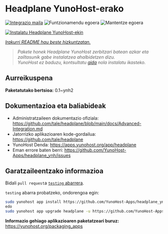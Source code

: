 <!--
Ohart ongi: README hau automatikoki sortu da <https://github.com/YunoHost/apps/tree/master/tools/readme_generator>ri esker
EZ editatu eskuz.
-->

# Headplane YunoHost-erako

[![Integrazio maila](https://dash.yunohost.org/integration/headplane.svg)](https://ci-apps.yunohost.org/ci/apps/headplane/) ![Funtzionamendu egoera](https://ci-apps.yunohost.org/ci/badges/headplane.status.svg) ![Mantentze egoera](https://ci-apps.yunohost.org/ci/badges/headplane.maintain.svg)

[![Instalatu Headplane YunoHost-ekin](https://install-app.yunohost.org/install-with-yunohost.svg)](https://install-app.yunohost.org/?app=headplane)

*[Irakurri README hau beste hizkuntzatan.](./ALL_README.md)*

> *Pakete honek Headplane YunoHost zerbitzari batean azkar eta zailtasunik gabe instalatzea ahalbidetzen dizu.*  
> *YunoHost ez baduzu, kontsultatu [gida](https://yunohost.org/install) nola instalatu ikasteko.*

## Aurreikuspena



**Paketatutako bertsioa:** 0.1~ynh2
## Dokumentazioa eta baliabideak

- Administratzaileen dokumentazio ofiziala: <https://github.com/tale/headplane/blob/main/docs/Advanced-Integration.md>
- Jatorrizko aplikazioaren kode-gordailua: <https://github.com/tale/headplane>
- YunoHost Denda: <https://apps.yunohost.org/app/headplane>
- Eman errore baten berri: <https://github.com/YunoHost-Apps/headplane_ynh/issues>

## Garatzaileentzako informazioa

Bidali `pull request`a [`testing` abarrera](https://github.com/YunoHost-Apps/headplane_ynh/tree/testing).

`testing` abarra probatzeko, ondorengoa egin:

```bash
sudo yunohost app install https://github.com/YunoHost-Apps/headplane_ynh/tree/testing --debug
edo
sudo yunohost app upgrade headplane -u https://github.com/YunoHost-Apps/headplane_ynh/tree/testing --debug
```

**Informazio gehiago aplikazioaren paketatzeari buruz:** <https://yunohost.org/packaging_apps>
